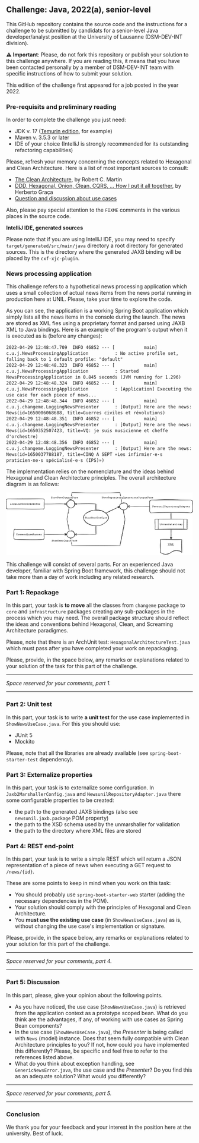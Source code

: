 Challenge: Java, 2022(a), senior-level
---

This GitHub repository contains the source code and the instructions for a challenge to be submitted by candidats 
for a senior-level Java developer/analyst position at the University of Lausanne (DSM-DEV-INT division).

:warning: **Important**: Please, do not fork this repository or publish your solution to this challenge anywhere. 
If you are reading this, it means that you have been contacted personally by a member of DSM-DEV-INT team with specific 
instructions of how to submit your solution.

This edition of the challenge first appeared for a job posted in the year 2022.

### Pre-requisits and preliminary reading

In order to complete the challenge you just need:
- JDK v. 17 ([Temurin edition](https://adoptium.net/temurin/releases/), for example)
- Maven v. 3.5.3 or later
- IDE of your choice (IntelliJ is strongly recommended for its outstanding refactoring capabilities)

Please, refresh your memory concerning the concepts related to Hexagonal and Clean Architecture. Here is a list of most
important sources to consult:
- [The Clean Architecture](https://blog.cleancoder.com/uncle-bob/2012/08/13/the-clean-architecture.html), by Robert C. Martin
- [DDD, Hexagonal, Onion, Clean, CQRS, … How I put it all together](https://herbertograca.com/2017/11/16/explicit-architecture-01-ddd-hexagonal-onion-clean-cqrs-how-i-put-it-all-together/), by Herberto Graça
- [Question and discussion about use cases](https://softwareengineering.stackexchange.com/questions/357052/clean-architecture-use-case-containing-the-presenter-or-returning-data)

Also, please pay special attention to the `FIXME` comments in the various places in the source code.

**IntelliJ IDE, generated sources**

Please note that if you are using IntelliJ IDE, you may need to specify `target/generated/src/main/java` directory a root
directory for generated sources. This is the directory where the generated JAXB binding will be placed by the
`cxf-xjc-plugin`.

### News processing application

This challenge refers to a hypothetical news processing application which uses a small collection of actual news items from
the news portal running in production here at UNIL. Please, take your time to explore the code.

As you can see, the application is a working Spring Boot application which simply lists all the news items in the console 
during the launch. The news are stored as XML fies using a proprietary format and parsed using JAXB XML to Java bindings.
Here is an example of the program's output when it is executed as is (before any changes):

```
2022-04-29 12:48:47.709  INFO 46852 --- [           main] c.u.j.NewsProcessingApplication          : No active profile set, falling back to 1 default profile: "default"
2022-04-29 12:48:48.323  INFO 46852 --- [           main] c.u.j.NewsProcessingApplication          : Started NewsProcessingApplication in 0.845 seconds (JVM running for 1.296)
2022-04-29 12:48:48.324  INFO 46852 --- [           main] c.u.j.NewsProcessingApplication          : [Application] Executing the use case for each piece of news...
2022-04-29 12:48:48.344  INFO 46852 --- [           main] c.u.j.changeme.LoggingNewsPresenter      : [Output] Here are the news: News(id=1650006068688, title=Guerres civiles et révolutions)
2022-04-29 12:48:48.351  INFO 46852 --- [           main] c.u.j.changeme.LoggingNewsPresenter      : [Output] Here are the news: News(id=1650352507423, title=VQ: je suis musicienne et cheffe d'orchestre)
2022-04-29 12:48:48.356  INFO 46852 --- [           main] c.u.j.changeme.LoggingNewsPresenter      : [Output] Here are the news: News(id=1650037788187, title=CINQ A SEPT «Les infirmier·e·s praticien·ne·s spécialisé·e·s (IPS)»)
```

The implementation relies on the nomenclature and the ideas behind Hexagonal and Clean Architecture principles. The overall architecture diagram
is as follows:

![News processing application, architecture](./diagram/news-app.png)

This challenge will consist of several parts. For an experienced Java developer, familiar with Spring Boot framework, this
challenge should not take more than a day of work including any related research.

### Part 1: Repackage

In this part, your task is **to move** all the classes from `changeme` package to `core` and `infrastructure` packages creating
any sub-packages in the process which you may need. The overall package structure should reflect the ideas and conventions 
behind Hexagonal, Clean, and Screaming Architecture paradigmes.

Please, note that there is an ArchUnit test: `HexagonalArchitectureTest.java` which must pass after you have completed your
work on repackaging.

Please, provide, in the space below, any remarks or explanations related to your solution of the task for this part of
the challenge.

---

_Space reserved for your comments, part 1._

---

### Part 2: Unit test

In this part, your task is to write **a unit test** for the use case implemented in `ShowNewsUseCase.java`. For this you
should use:
- JUnit 5
- Mockito

Please, note that all the libraries are already available (see `spring-boot-starter-test` dependency).

### Part 3: Externalize properties

In this part, your task is to externalize some configuration. In `Jaxb2MarshallerConfig.java` and 
`NewsunilRepositoryAdapter.java` there some configurable properties to be created:
- the path to the generated JAXB bindings (also see `newsunil.jaxb.package` POM property)
- the path to the XSD schema used by the unmarshaller for validation
- the path to the directory where XML files are stored

### Part 4: REST end-point

In this part, your task is to write a simple REST which will return a JSON representation of a piece of news when executing 
a GET request to `/news/{id}`.

These are some points to keep in mind when you work on this task:

- You should probably use `spring-boot-starter-web` starter (adding the necessary dependencies in the POM).
- Your solution should comply with the principles of Hexagonal and Clean Architecture.
- You **must use the existing use case** (in `ShowNewsUseCase.java`) as is, without changing the use case's implementation or signature.

Please, provide, in the space below, any remarks or explanations related to your solution for this part of the challenge.

---

_Space reserved for your comments, part 4._

---

### Part 5: Discussion

In this part, please, give your opinion about the following points. 

- As you have noticed, the use case (`ShowNewsUseCase.java`) is retrieved from the application context as a prototype
scoped bean. What do you think are the advantages, if any, of working with use cases as Spring Bean components?
- In the use case (`ShowNewsUseCase.java`), the _Presenter_ is being called with `News` (model) instance. Does that seem fully 
compatible with Clean Architecture principles to you? If not, how could you have implemented this differently? Please, be specific 
and feel free to refer to the references listed above.
- What do you think about exception handling, see `GenericNewsError.java`, the use case and the _Presenter_? Do you find this
as an adequate solution? What would you differently?

---

_Space reserved for your comments, part 5._

---

### Conclusion

We thank you for your feedback and your interest in the position here at the university. Best of luck.